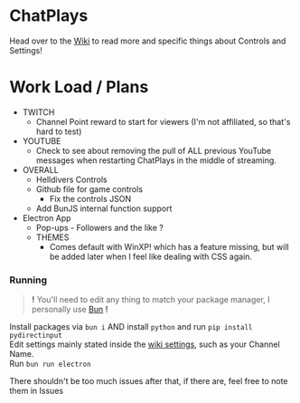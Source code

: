 # ChatPlays
Head over to the [Wiki](https://github.com/AlgorithmicPolicyIndex/ChatPlays/wiki) to read more and specific things about Controls and Settings!


# Work Load / Plans
 - TWITCH
 	- Channel Point reward to start for viewers (I'm not affiliated, so that's hard to test)
 - YOUTUBE
	- Check to see about removing the pull of ALL previous YouTube messages when restarting ChatPlays in the middle of streaming.
 - OVERALL
	- Helldivers Controls
 	- Github file for game controls
		- Fix the controls JSON
 	- Add BunJS internal function support
 - Electron App
	- Pop-ups - Followers and the like ?
 	- THEMES
 		- Comes default with WinXP! which has a feature missing, but will be added later when I feel like dealing with CSS again.

### Running
> **!** You'll need to edit any thing to match your package manager, I personally use [Bun](https://bun.sh) **!**

Install packages via `bun i` AND install `python` and run `pip install pydirectinput`  
Edit settings mainly stated inside the [wiki settings](https://github.com/AlgorithmicPolicyIndex/ChatPlays/wiki/Settings#main-settings), such as your Channel Name.  
Run `bun run electron`  

There shouldn't be too much issues after that, if there are, feel free to note them in Issues